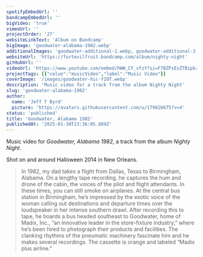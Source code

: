 ```yaml
---
spotifyEmbedUrl: ''
bandcampEmbedUrl: ''
bigVideo: 'true'
vimeoUrl: ''
projectOrder: '27'
websiteLinkText: 'Album on Bandcamp'
bigImage: 'goodwater-alabama-1982.webp'
additionalImages: 'goodwater-additional-1.webp, goodwater-additional-2.webp'
websiteUrl: 'https://fortevilfruit.bandcamp.com/album/nighty-night'
gitHubUrl: ''
videoUrl: 'https://www.youtube.com/embed/hWW_Cf_vfzY?si=F7BZPsEsZTBipkzI'
projectTags: [{"value":"musicVideo","label":"Music Video"}]
coverImage: '/images/goodwater-hic-Y2OT.webp'
description: 'Music video for a track from the album Nighty Night'
slug: 'goodwater-alabama-1982'
author:
  name: 'Jeff T Byrd'
  picture: 'https://avatars.githubusercontent.com/u/179826675?v=4'
status: 'published'
title: 'Goodwater, Alabama 1982'
publishedAt: '2025-01-30T13:36:05.889Z'
---
```


Music video for *Goodwater, Alabama 1982*, a track from the album *Nighty Night*.

Shot on and around Halloween 2014 in New Orleans.

> In 1982, my dad takes a flight from Dallas, Texas to Birmingham, Alabama. On a lengthy tape recording, he captures the hum and drone of the cabin, the voices of the pilot and flight attendants. In these times, you can still smoke on airplanes. At the central bus station in Birmingham, he’s impressed by the exotic voice of the woman calling out destinations and departure times over the loudspeaker in her intense southern drawl. After recording this to tape, he boards a bus headed southeast to Goodwater, home of Madix, Inc., “an innovative leader in the store-fixture industry,” where he’s been hired to photograph their products and facilities. The clanking rhythms of the pneumatic machinery fascinate him and he makes several recordings. The cassette is orange and labeled “Madix plus airline.”